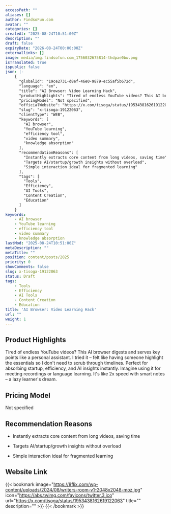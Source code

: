```yaml
---
accessPath: ""
aliases: []
author: FindsoFun.com
avatar: ""
categories: []
createAt: "2025-08-24T10:51:00Z"
description: ""
draft: false
expiryDate: "2026-08-24T00:00:00Z"
externallinks: []
image: media/img.findsofun.com_1756032675814-thdpae0bw.png
isTranslated: true
ispublic: false
json: |-
    {
      "globalId": "19ce2731-d8ef-46e0-9879-ec55af5b672d",
      "language": "en",
      "title": "AI Browser: Video Learning Hack",
      "productHighlights": "Tired of endless YouTube videos? This AI browser digests and serves key points like a personal assistant. I tried it – felt like having someone highlight the essentials so I don't need to scrub through timelines. Perfect for absorbing startup, efficiency, and AI insights instantly. Imagine using it for meeting recordings or language learning. It's like 2x speed with smart notes – a lazy learner's dream.",
      "pricingModel": "Not specified",
      "officialWebsite": "https://x.com/tisoga/status/1953438162619122063",
      "slug": "x-tisoga-19122063",
      "clientType": "WEB",
      "keywords": [
        "AI browser",
        "YouTube learning",
        "efficiency tool",
        "video summary",
        "knowledge absorption"
      ],
      "recommendationReasons": [
        "Instantly extracts core content from long videos, saving time",
        "Targets AI/startup/growth insights without overload",
        "Simple interaction ideal for fragmented learning"
      ],
      "tags": [
        "Tools",
        "Efficiency",
        "AI Tools",
        "Content Creation",
        "Education"
      ]
    }
keywords:
    - AI browser
    - YouTube learning
    - efficiency tool
    - video summary
    - knowledge absorption
lastMod: "2025-08-24T10:51:00Z"
metaDescription: ""
metaTitle: ""
position: content/posts/2025
priority: 0
showComments: false
slug: x-tisoga-19122063
status: Draft
tags:
    - Tools
    - Efficiency
    - AI Tools
    - Content Creation
    - Education
title: 'AI Browser: Video Learning Hack'
url: ""
weight: 1
---
```

## Product Highlights
Tired of endless YouTube videos? This AI browser digests and serves key points like a personal assistant. I tried it – felt like having someone highlight the essentials so I don't need to scrub through timelines. Perfect for absorbing startup, efficiency, and AI insights instantly. Imagine using it for meeting recordings or language learning. It's like 2x speed with smart notes – a lazy learner's dream.

## Pricing Model
<!--more-->Not specified

## Recommendation Reasons
- Instantly extracts core content from long videos, saving time

- Targets AI/startup/growth insights without overload

- Simple interaction ideal for fragmented learning

## Website Link
{{< bookmark image="https://8flix.com/wp-content/uploads/2024/08/writers-room-v1-2048x2048-moz.jpg" icon="https://abs.twimg.com/favicons/twitter.3.ico" url="https://x.com/tisoga/status/1953438162619122063" title="" description="" >}}
{{< /bookmark >}}

